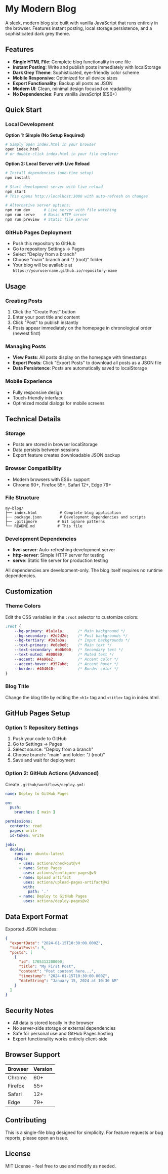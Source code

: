 # My Modern Blog

A sleek, modern blog site built with vanilla JavaScript that runs entirely in the browser. Features instant posting, local storage persistence, and a sophisticated dark grey theme.

## Features

- **Single HTML File**: Complete blog functionality in one file
- **Instant Posting**: Write and publish posts immediately with localStorage
- **Dark Grey Theme**: Sophisticated, eye-friendly color scheme
- **Mobile Responsive**: Optimized for all device sizes
- **Export Functionality**: Backup all posts as JSON
- **Modern UI**: Clean, minimal design focused on readability
- **No Dependencies**: Pure vanilla JavaScript (ES6+)

## Quick Start

### Local Development

**Option 1: Simple (No Setup Required)**
```bash
# Simply open index.html in your browser
open index.html
# or double-click index.html in your file explorer
```

**Option 2: Local Server with Live Reload**
```bash
# Install dependencies (one-time setup)
npm install

# Start development server with live reload
npm start
# This opens http://localhost:3000 with auto-refresh on changes

# Alternative server options:
npm run dev      # Live server with file watching
npm run serve    # Basic HTTP server
npm run preview  # Static file server
```

### GitHub Pages Deployment
- Push this repository to GitHub
- Go to repository Settings → Pages
- Select "Deploy from a branch"
- Choose "main" branch and "/ (root)" folder
- Your blog will be available at `https://yourusername.github.io/repository-name`

## Usage

### Creating Posts
1. Click the "Create Post" button
2. Enter your post title and content
3. Click "Post" to publish instantly
4. Posts appear immediately on the homepage in chronological order (newest first)

### Managing Posts
- **View Posts**: All posts display on the homepage with timestamps
- **Export Posts**: Click "Export Posts" to download all posts as a JSON file
- **Data Persistence**: Posts are automatically saved to localStorage

### Mobile Experience
- Fully responsive design
- Touch-friendly interface
- Optimized modal dialogs for mobile screens

## Technical Details

### Storage
- Posts are stored in browser localStorage
- Data persists between sessions
- Export feature creates downloadable JSON backup

### Browser Compatibility
- Modern browsers with ES6+ support
- Chrome 60+, Firefox 55+, Safari 12+, Edge 79+

### File Structure
```
my-blog/
├── index.html          # Complete blog application
├── package.json        # Development dependencies and scripts
├── .gitignore         # Git ignore patterns
└── README.md          # This file
```

### Development Dependencies
- **live-server**: Auto-refreshing development server
- **http-server**: Simple HTTP server for testing
- **serve**: Static file server for production testing

All dependencies are development-only. The blog itself requires no runtime dependencies.

## Customization

### Theme Colors
Edit the CSS variables in the `:root` selector to customize colors:

```css
:root {
    --bg-primary: #1a1a1a;      /* Main background */
    --bg-secondary: #2d2d2d;    /* Post backgrounds */
    --bg-tertiary: #3a3a3a;     /* Input backgrounds */
    --text-primary: #e0e0e0;    /* Main text */
    --text-secondary: #b0b0b0;  /* Secondary text */
    --text-muted: #808080;      /* Muted text */
    --accent: #4a90e2;          /* Accent color */
    --accent-hover: #357abd;    /* Accent hover */
    --border: #404040;          /* Border color */
}
```

### Blog Title
Change the blog title by editing the `<h1>` tag and `<title>` tag in index.html.

## GitHub Pages Setup

### Option 1: Repository Settings
1. Push your code to GitHub
2. Go to Settings → Pages
3. Select source: "Deploy from a branch"
4. Choose branch: "main" and folder: "/ (root)"
5. Save and wait for deployment

### Option 2: GitHub Actions (Advanced)
Create `.github/workflows/deploy.yml`:

```yaml
name: Deploy to GitHub Pages

on:
  push:
    branches: [ main ]

permissions:
  contents: read
  pages: write
  id-token: write

jobs:
  deploy:
    runs-on: ubuntu-latest
    steps:
      - uses: actions/checkout@v4
      - name: Setup Pages
        uses: actions/configure-pages@v3
      - name: Upload artifact
        uses: actions/upload-pages-artifact@v2
        with:
          path: '.'
      - name: Deploy to GitHub Pages
        uses: actions/deploy-pages@v2
```

## Data Export Format

Exported JSON includes:
```json
{
  "exportDate": "2024-01-15T10:30:00.000Z",
  "totalPosts": 5,
  "posts": [
    {
      "id": 1705312200000,
      "title": "My First Post",
      "content": "Post content here...",
      "timestamp": "2024-01-15T10:30:00.000Z",
      "dateString": "January 15, 2024 at 10:30 AM"
    }
  ]
}
```

## Security Notes

- All data is stored locally in the browser
- No server-side storage or external dependencies
- Safe for personal use and GitHub Pages hosting
- Export functionality works entirely client-side

## Browser Support

| Browser | Version |
|---------|---------|
| Chrome  | 60+     |
| Firefox | 55+     |
| Safari  | 12+     |
| Edge    | 79+     |

## Contributing

This is a single-file blog designed for simplicity. For feature requests or bug reports, please open an issue.

## License

MIT License - feel free to use and modify as needed.